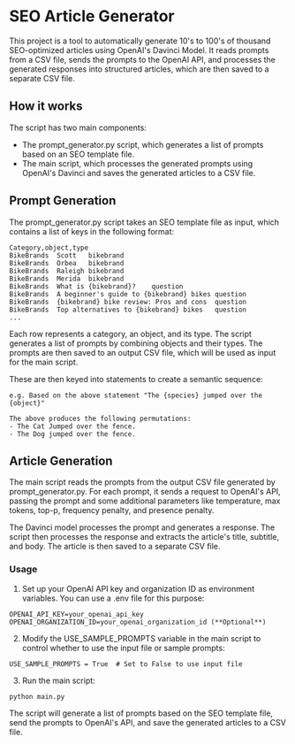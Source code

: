 # SEO Article Generator
This project is a tool to automatically generate 10's to 100's of thousand SEO-optimized articles using OpenAI's Davinci Model. It reads prompts from a CSV file, sends the prompts to the OpenAI API, and processes the generated responses into structured articles, which are then saved to a separate CSV file.

## How it works
The script has two main components:

- The prompt_generator.py script, which generates a list of prompts based on an SEO template file.
- The main script, which processes the generated prompts using OpenAI's Davinci and saves the generated articles to a CSV file.

## Prompt Generation
The prompt_generator.py script takes an SEO template file as input, which contains a list of keys in the following format:
```
Category,object,type
BikeBrands	Scott	bikebrand
BikeBrands	Orbea	bikebrand
BikeBrands	Raleigh	bikebrand
BikeBrands	Merida	bikebrand
BikeBrands	What is {bikebrand}?	question
BikeBrands	A beginner's guide to {bikebrand} bikes	question
BikeBrands	{bikebrand} bike review: Pros and cons	question
BikeBrands	Top alternatives to {bikebrand} bikes	question
...
```

Each row represents a category, an object, and its type. The script generates a list of prompts by combining objects and their types. The prompts are then saved to an output CSV file, which will be used as input for the main script.

These are then keyed into statements to create a semantic sequence:

```
e.g. Based on the above statement "The {species} jumped over the {object}"

The above produces the following permutations:
- The Cat Jumped over the fence.
- The Dog jumped over the fence.
```


## Article Generation
The main script reads the prompts from the output CSV file generated by prompt_generator.py. For each prompt, it sends a request to OpenAI's API, passing the prompt and some additional parameters like temperature, max tokens, top-p, frequency penalty, and presence penalty.

The Davinci model processes the prompt and generates a response. The script then processes the response and extracts the article's title, subtitle, and body. The article is then saved to a separate CSV file.

### Usage
1. Set up your OpenAI API key and organization ID as environment variables. You can use a .env file for this purpose:
```
OPENAI_API_KEY=your_openai_api_key
OPENAI_ORGANIZATION_ID=your_openai_organization_id (**Optional**)
```
2. Modify the USE_SAMPLE_PROMPTS variable in the main script to control whether to use the input file or sample prompts:
```
USE_SAMPLE_PROMPTS = True  # Set to False to use input file
```
3. Run the main script:
```
python main.py
```
The script will generate a list of prompts based on the SEO template file, send the prompts to OpenAI's API, and save the generated articles to a CSV file.
